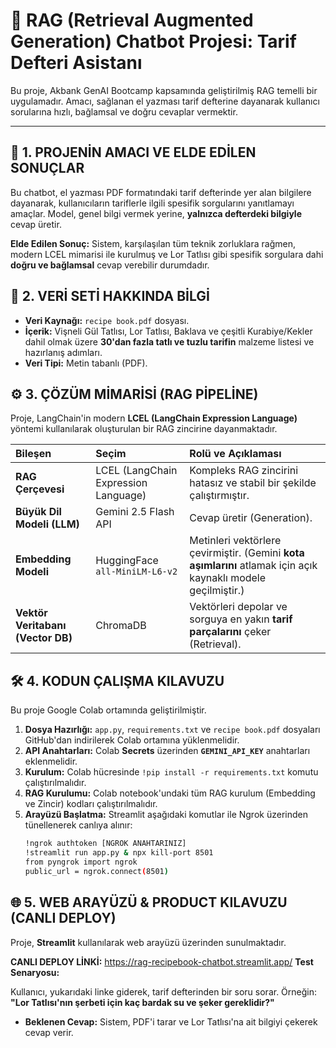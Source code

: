 # 🍰 RAG (Retrieval Augmented Generation) Chatbot Projesi: Tarif Defteri Asistanı

Bu proje, Akbank GenAI Bootcamp kapsamında geliştirilmiş RAG temelli bir uygulamadır. Amacı, sağlanan el yazması tarif defterine dayanarak kullanıcı sorularına hızlı, bağlamsal ve doğru cevaplar vermektir.

---

## 🎯 1. PROJENİN AMACI VE ELDE EDİLEN SONUÇLAR

Bu chatbot, el yazması PDF formatındaki tarif defterinde yer alan bilgilere dayanarak, kullanıcıların tariflerle ilgili spesifik sorgularını yanıtlamayı amaçlar. Model, genel bilgi vermek yerine, **yalnızca defterdeki bilgiyle** cevap üretir.

**Elde Edilen Sonuç:** Sistem, karşılaşılan tüm teknik zorluklara rağmen, modern LCEL mimarisi ile kurulmuş ve Lor Tatlısı gibi spesifik sorgulara dahi **doğru ve bağlamsal** cevap verebilir durumdadır.

## 💾 2. VERİ SETİ HAKKINDA BİLGİ

* **Veri Kaynağı:** `recipe book.pdf` dosyası.
* **İçerik:** Vişneli Gül Tatlısı, Lor Tatlısı, Baklava ve çeşitli Kurabiye/Kekler dahil olmak üzere **30'dan fazla tatlı ve tuzlu tarifin** malzeme listesi ve hazırlanış adımları.
* **Veri Tipi:** Metin tabanlı (PDF).

## ⚙️ 3. ÇÖZÜM MİMARİSİ (RAG PİPELİNE)

Proje, LangChain'in modern **LCEL (LangChain Expression Language)** yöntemi kullanılarak oluşturulan bir RAG zincirine dayanmaktadır.

| Bileşen | Seçim | Rolü ve Açıklaması |
| :--- | :--- | :--- |
| **RAG Çerçevesi** | LCEL (LangChain Expression Language) | Kompleks RAG zincirini hatasız ve stabil bir şekilde çalıştırmıştır. |
| **Büyük Dil Modeli (LLM)** | Gemini 2.5 Flash API | Cevap üretir (Generation). |
| **Embedding Modeli** | HuggingFace `all-MiniLM-L6-v2` | Metinleri vektörlere çevirmiştir. (Gemini **kota aşımlarını** atlamak için açık kaynaklı modele geçilmiştir.) |
| **Vektör Veritabanı (Vector DB)** | ChromaDB | Vektörleri depolar ve sorguya en yakın **tarif parçalarını** çeker (Retrieval). |

## 🛠️ 4. KODUN ÇALIŞMA KILAVUZU

Bu proje Google Colab ortamında geliştirilmiştir.

1.  **Dosya Hazırlığı:** `app.py`, `requirements.txt` ve `recipe book.pdf` dosyaları GitHub'dan indirilerek Colab ortamına yüklenmelidir.
2.  **API Anahtarları:** Colab **Secrets** üzerinden **`GEMINI_API_KEY`** anahtarları eklenmelidir.
3.  **Kurulum:** Colab hücresinde `!pip install -r requirements.txt` komutu çalıştırılmalıdır.
4.  **RAG Kurulumu:** Colab notebook'undaki tüm RAG kurulum (Embedding ve Zincir) kodları çalıştırılmalıdır.
5.  **Arayüzü Başlatma:** Streamlit aşağıdaki komutlar ile Ngrok üzerinden tünellenerek canlıya alınır:
    ```bash
    !ngrok authtoken [NGROK ANAHTARINIZ]
    !streamlit run app.py & npx kill-port 8501
    from pyngrok import ngrok
    public_url = ngrok.connect(8501)
    ```

## 🌐 5. WEB ARAYÜZÜ & PRODUCT KILAVUZU (CANLI DEPLOY)

Proje, **Streamlit** kullanılarak web arayüzü üzerinden sunulmaktadır.

**CANLI DEPLOY LİNKİ:** https://rag-recipebook-chatbot.streamlit.app/
**Test Senaryosu:**

Kullanıcı, yukarıdaki linke giderek, tarif defterinden bir soru sorar. Örneğin: **"Lor Tatlısı'nın şerbeti için kaç bardak su ve şeker gereklidir?"**
* **Beklenen Cevap:** Sistem, PDF'i tarar ve Lor Tatlısı'na ait bilgiyi çekerek cevap verir.

